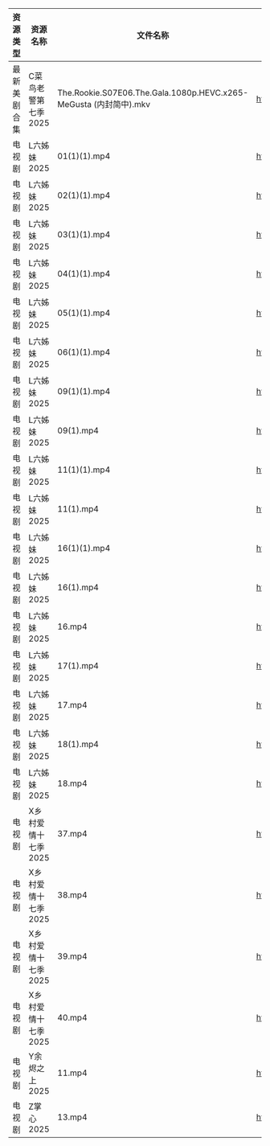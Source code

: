 | 资源类型   | 资源名称         | 文件名称                                                          | 分享链接                                 | 更新时间                |
| ------ | ------------ | ------------------------------------------------------------- | ------------------------------------ | ------------------- |
| 最新美剧合集 | C菜鸟老警第七季2025 | The.Rookie.S07E06.The.Gala.1080p.HEVC.x265-MeGusta (内封简中).mkv | https://www.alipan.com/s/d2FB2fizJ29 | 2025-02-12 16:05:18 |
| 电视剧    | L六姊妹2025     | 01(1)(1).mp4                                                  | https://www.alipan.com/s/PS2wCaFpCy5 | 2025-02-12 14:06:05 |
| 电视剧    | L六姊妹2025     | 02(1)(1).mp4                                                  | https://www.alipan.com/s/PS2wCaFpCy5 | 2025-02-12 14:06:04 |
| 电视剧    | L六姊妹2025     | 03(1)(1).mp4                                                  | https://www.alipan.com/s/PS2wCaFpCy5 | 2025-02-12 14:06:04 |
| 电视剧    | L六姊妹2025     | 04(1)(1).mp4                                                  | https://www.alipan.com/s/PS2wCaFpCy5 | 2025-02-12 14:06:04 |
| 电视剧    | L六姊妹2025     | 05(1)(1).mp4                                                  | https://www.alipan.com/s/PS2wCaFpCy5 | 2025-02-12 14:06:04 |
| 电视剧    | L六姊妹2025     | 06(1)(1).mp4                                                  | https://www.alipan.com/s/PS2wCaFpCy5 | 2025-02-12 14:06:04 |
| 电视剧    | L六姊妹2025     | 09(1)(1).mp4                                                  | https://www.alipan.com/s/PS2wCaFpCy5 | 2025-02-12 14:06:03 |
| 电视剧    | L六姊妹2025     | 09(1).mp4                                                     | https://www.alipan.com/s/PS2wCaFpCy5 | 2025-02-12 14:06:03 |
| 电视剧    | L六姊妹2025     | 11(1)(1).mp4                                                  | https://www.alipan.com/s/PS2wCaFpCy5 | 2025-02-12 14:06:03 |
| 电视剧    | L六姊妹2025     | 11(1).mp4                                                     | https://www.alipan.com/s/PS2wCaFpCy5 | 2025-02-12 14:06:03 |
| 电视剧    | L六姊妹2025     | 16(1)(1).mp4                                                  | https://www.alipan.com/s/PS2wCaFpCy5 | 2025-02-12 14:06:02 |
| 电视剧    | L六姊妹2025     | 16(1).mp4                                                     | https://www.alipan.com/s/PS2wCaFpCy5 | 2025-02-12 14:06:02 |
| 电视剧    | L六姊妹2025     | 16.mp4                                                        | https://www.alipan.com/s/PS2wCaFpCy5 | 2025-02-12 00:06:15 |
| 电视剧    | L六姊妹2025     | 17(1).mp4                                                     | https://www.alipan.com/s/PS2wCaFpCy5 | 2025-02-12 14:06:02 |
| 电视剧    | L六姊妹2025     | 17.mp4                                                        | https://www.alipan.com/s/PS2wCaFpCy5 | 2025-02-12 14:06:02 |
| 电视剧    | L六姊妹2025     | 18(1).mp4                                                     | https://www.alipan.com/s/PS2wCaFpCy5 | 2025-02-12 14:06:02 |
| 电视剧    | L六姊妹2025     | 18.mp4                                                        | https://www.alipan.com/s/PS2wCaFpCy5 | 2025-02-12 14:06:01 |
| 电视剧    | X乡村爱情十七季2025 | 37.mp4                                                        | https://www.alipan.com/s/BYZoWqmYxdR | 2025-02-12 14:06:49 |
| 电视剧    | X乡村爱情十七季2025 | 38.mp4                                                        | https://www.alipan.com/s/BYZoWqmYxdR | 2025-02-12 14:06:49 |
| 电视剧    | X乡村爱情十七季2025 | 39.mp4                                                        | https://www.alipan.com/s/BYZoWqmYxdR | 2025-02-12 14:06:49 |
| 电视剧    | X乡村爱情十七季2025 | 40.mp4                                                        | https://www.alipan.com/s/BYZoWqmYxdR | 2025-02-12 14:06:49 |
| 电视剧    | Y余烬之上2025    | 11.mp4                                                        | https://www.alipan.com/s/L6UmaWnQUcj | 2025-02-12 08:07:03 |
| 电视剧    | Z掌心2025      | 13.mp4                                                        | https://www.alipan.com/s/6ntsFQxh6Eo | 2025-02-12 14:07:17 |
